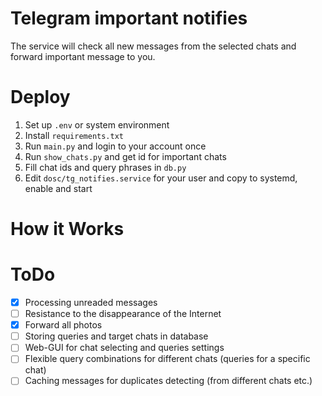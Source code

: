 # Telegram important notifies
 The service will check all new messages from the selected chats and forward important message to you.

# Deploy
1. Set up `.env` or system environment
2. Install `requirements.txt`
3. Run `main.py` and login to your account once
4. Run `show_chats.py` and get id for important chats
5. Fill chat ids and query phrases in `db.py`
6. Edit `dosc/tg_notifies.service` for your user and copy to systemd, enable and start

# How it Works

# ToDo
- [x] Processing unreaded messages
- [ ] Resistance to the disappearance of the Internet
- [x] Forward all photos
- [ ] Storing queries and target chats in database
- [ ] Web-GUI for chat selecting and queries settings
- [ ] Flexible query combinations for different chats (queries for a specific chat)
- [ ] Caching messages for duplicates detecting (from different chats etc.)